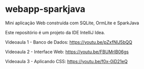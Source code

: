# webapp-sparkjava
Mini aplicação Web construída com SQLite, OrmLite e SparkJava

Este repositório é um projeto da IDE IntelliJ Idea.

Videoaula 1 - Banco de Dados: https://youtu.be/pZxfNlJ5bQQ 

Videoaula 2 - Interface Web: https://youtu.be/FBUMrIB06gs

Videoaula 3 - Aplicando CSS: https://youtu.be/f0x-0iD21eQ
